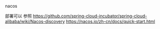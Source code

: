nacos


部署可以 参照 
https://github.com/spring-cloud-incubator/spring-cloud-alibaba/wiki/Nacos-discovery
https://nacos.io/zh-cn/docs/quick-start.html